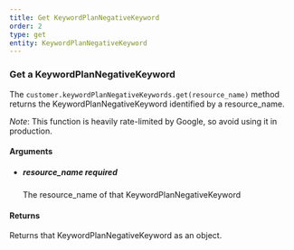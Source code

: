 ```yaml
---
title: Get KeywordPlanNegativeKeyword 
order: 2
type: get
entity: KeywordPlanNegativeKeyword 
---
```


### Get a KeywordPlanNegativeKeyword 

The `customer.keywordPlanNegativeKeywords.get(resource_name)` method returns the KeywordPlanNegativeKeyword identified by a resource_name. 

_Note_: This function is heavily rate-limited by Google, so avoid using it in production.


#### Arguments

- 	##### resource_name _required_
	The resource_name of that KeywordPlanNegativeKeyword


#### Returns

Returns that KeywordPlanNegativeKeyword as an object.
